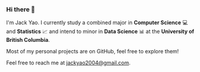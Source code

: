 ### Hi there 👋
I'm Jack Yao. I currently study a combined major in **Computer Science** 💻 and **Statistics** 📈 and intend to minor in **Data Science** 📊 at the **University of British Columbia**.

Most of my personal projects are on GitHub, feel free to explore them!

Feel free to reach me at <a href='jackyao2004@gmail.com'>jackyao2004@gmail.com</a>.

